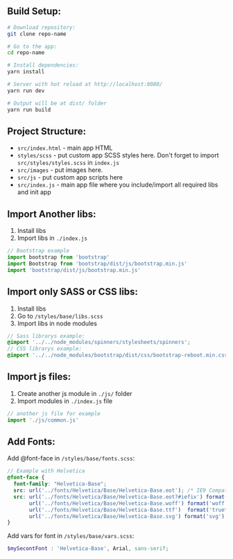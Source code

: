 ## Build Setup:

``` bash
# Download repository:
git clone repo-name

# Go to the app:
cd repo-name

# Install dependencies:
yarn install

# Server with hot reload at http://localhost:8080/
yarn run dev

# Output will be at dist/ folder
yarn run build
```

## Project Structure:

* `src/index.html` - main app HTML
* `styles/scss` - put custom app SCSS styles here. Don't forget to import `src/styles/styles.scss` in `index.js`
* `src/images` - put images here.
* `src/js` - put custom app scripts here
* `src/index.js` - main app file where you include/import all required libs and init app

## Import Another libs:
1. Install libs
2. Import libs in `./index.js`
``` js
// Bootstrap example
import bootstrap from 'bootstrap'
import Bootstrap from 'bootstrap/dist/js/bootstrap.min.js'
import 'bootstrap/dist/js/bootstrap.min.js'
```

## Import only SASS or CSS libs:
1. Install libs
2. Go to `/styles/base/libs.scss`
3. Import libs in node modules
``` scss
// Sass librarys example:
@import '../../node_modules/spinners/stylesheets/spinners';
// CSS librarys example:
@import '../../node_modules/bootstrap/dist/css/bootstrap-reboot.min.css';
```

## Import js files:
1. Create another js module in `./js/` folder
2. Import modules in `./index.js` file
``` js
// another js file for example
import './js/common.js'
```


## Add Fonts:
Add @font-face in `/styles/base/fonts.scss`:

``` scss
// Example with Helvetica
@font-face {
  font-family: "Helvetica-Base";
  src: url('../fonts/Helvetica/Base/Helvetica-Base.eot'); /* IE9 Compat Modes */
  src: url('../fonts/Helvetica/Base/Helvetica-Base.eot?#iefix') format('embedded-opentype'), /* IE6-IE8 */
       url('../fonts/Helvetica/Base/Helvetica-Base.woff') format('woff'), /* Pretty Modern Browsers */
       url('../fonts/Helvetica/Base/Helvetica-Base.ttf')  format('truetype'), /* Safari, Android, iOS */
       url('../fonts/Helvetica/Base/Helvetica-Base.svg') format('svg'); /* Legacy iOS */
}
```

Add vars for font in `/styles/base/vars.scss`:

``` scss
$mySecontFont : 'Helvetica-Base', Arial, sans-serif;
```
